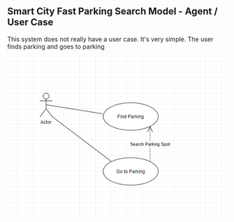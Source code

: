 ## Smart City Fast Parking Search Model - Agent / User Case

This system does not really have a user case. It's very simple. The user finds parking and goes to parking

![Example User Case](../images/usercase_diagram.png)

